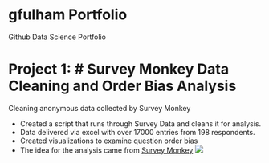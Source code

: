 # gfulham Portfolio
Github Data Science Portfolio

# Project 1: # Survey Monkey Data Cleaning and Order Bias Analysis
Cleaning anonymous data collected by Survey Monkey

- Created a script that runs through Survey Data and cleans it for analysis. 
- Data delivered via excel with over 17000 entries from 198 respondents. 
- Created visualizations to examine question order bias
- The idea for the analysis came from [Survey Monkey](https://www.surveymonkey.com/curiosity/eliminate-order-bias-to-improve-your-survey-responses/)
![](/survey_monkey/images/Survey_Answer_Order_Bias.png)
